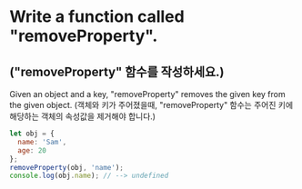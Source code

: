 # Write a function called "removeProperty".  
## ("removeProperty" 함수를 작성하세요.)

Given an object and a key, "removeProperty" removes the given key from the given object.
(객체와 키가 주어졌을때, "removeProperty" 함수는 주어진 키에 해당하는 객체의 속성값을 제거해야 합니다.)  

```js
let obj = {
  name: 'Sam',
  age: 20
};
removeProperty(obj, 'name');
console.log(obj.name); // --> undefined
```